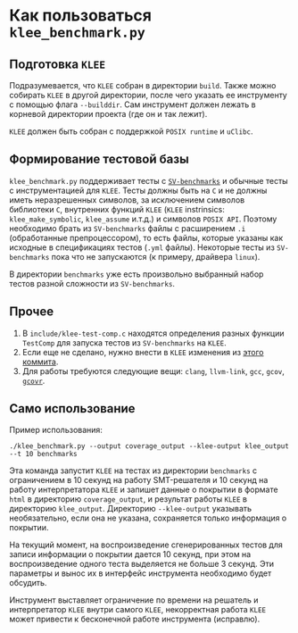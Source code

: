 # Как пользоваться `klee_benchmark.py`

## Подготовка `KLEE`
Подразумевается, что `KLEE` собран в директории `build`.
Также можно собирать `KLEE` в другой директории, после чего указать ее инструменту с
помощью флага `--builddir`. Сам инструмент должен лежать в корневой директории проекта
(где он и так лежит).

`KLEE` должен быть собран с поддержкой `POSIX runtime` и `uClibc`.

## Формирование тестовой базы
`klee_benchmark.py` поддерживает тесты с [`SV-benchmarks`](https://gitlab.com/sosy-lab/benchmarking/sv-benchmarks)
и обычные тесты с инструментацией для `KLEE`. Тесты должны быть на `C` и не должны иметь неразрешенных символов,
за исключением символов библиотеки `C`, внутренних функций `KLEE` 
(`KLEE` instrinsics: `klee_make_symbolic`, `klee_assume` и.т.д.) и символов `POSIX API`.
Поэтому необходимо брать из `SV-benchmarks` файлы с расширением `.i` (обработанные препроцессором), то есть файлы,
которые указаны как исходные в спецификациях тестов (`.yml` файлы). Некоторые тесты из `SV-benchmarks` пока что не
запускаются (к примеру, драйвера `linux`).

В директории `benchmarks` уже есть произвольно выбранный набор тестов разной сложности из `SV-benchmarks`.

## Прочее
1. В `include/klee-test-comp.c` находятся определения разных функции `TestComp` для запуска тестов из `SV-benchmarks`
на `KLEE`.
2. Если еще не сделано, нужно внести в `KLEE` изменения из [этого коммита](https://github.com/klee/klee/commit/148a68df793fca84a36fefd8824ea54fdf6583f4).
3. Для работы требуются следующие вещи: `clang`, `llvm-link`, `gcc`, `gcov`, [`gcovr`](https://gcovr.com/en/stable/installation.html).

## Само использование
Пример использования:
```
./klee_benchmark.py --output coverage_output --klee-output klee_output --t 10 benchmarks
```
Эта команда запустит `KLEE` на тестах из директории `benchmarks` с ограничением в 10 секунд на работу
SMT-решателя и 10 секунд на работу интерпретатора `KLEE` и запишет данные о покрытии в формате `html`
в директорию `coverage_output`, и результат работы `KLEE` в директорию `klee_output`.
Директорию `--klee-output` указывать необязательно, если она не указана, сохраняется только информация о
покрытии.

На текущий момент, на воспроизведение сгенерированных тестов для записи информации о покрытии дается 10 секунд,
при этом на воспроизведение одного теста выделяется не больше 3 секунд. Эти параметры и вынос их в интерфейс
инструмента необходимо будет обсудить.

Инструмент выставляет ограничение по времени на решатель и интерпретатор `KLEE` внутри самого `KLEE`,
некорректная работа `KLEE` может привести к бесконечной работе инструмента (исправлю).
